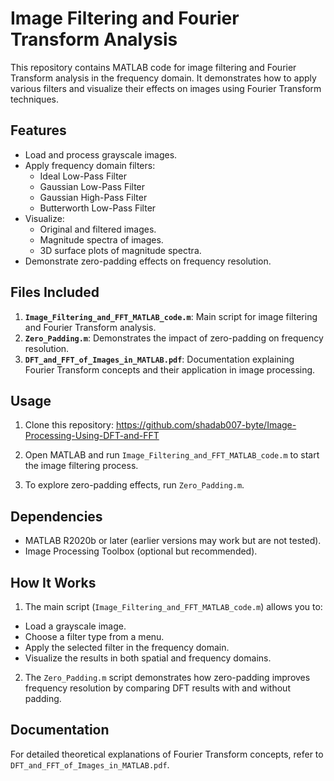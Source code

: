 # Image Filtering and Fourier Transform Analysis

This repository contains MATLAB code for image filtering and Fourier Transform analysis in the frequency domain. It demonstrates how to apply various filters and visualize their effects on images using Fourier Transform techniques.

## Features
- Load and process grayscale images.
- Apply frequency domain filters:
  - Ideal Low-Pass Filter
  - Gaussian Low-Pass Filter
  - Gaussian High-Pass Filter
  - Butterworth Low-Pass Filter
- Visualize:
  - Original and filtered images.
  - Magnitude spectra of images.
  - 3D surface plots of magnitude spectra.
- Demonstrate zero-padding effects on frequency resolution.

## Files Included
1. **`Image_Filtering_and_FFT_MATLAB_code.m`**: Main script for image filtering and Fourier Transform analysis.
2. **`Zero_Padding.m`**: Demonstrates the impact of zero-padding on frequency resolution.
3. **`DFT_and_FFT_of_Images_in_MATLAB.pdf`**: Documentation explaining Fourier Transform concepts and their application in image processing.

## Usage
1. Clone this repository:
https://github.com/shadab007-byte/Image-Processing-Using-DFT-and-FFT

2. Open MATLAB and run `Image_Filtering_and_FFT_MATLAB_code.m` to start the image filtering process.
3. To explore zero-padding effects, run `Zero_Padding.m`.

## Dependencies
- MATLAB R2020b or later (earlier versions may work but are not tested).
- Image Processing Toolbox (optional but recommended).

## How It Works
1. The main script (`Image_Filtering_and_FFT_MATLAB_code.m`) allows you to:
- Load a grayscale image.
- Choose a filter type from a menu.
- Apply the selected filter in the frequency domain.
- Visualize the results in both spatial and frequency domains.

2. The `Zero_Padding.m` script demonstrates how zero-padding improves frequency resolution by comparing DFT results with and without padding.

## Documentation
For detailed theoretical explanations of Fourier Transform concepts, refer to `DFT_and_FFT_of_Images_in_MATLAB.pdf`.



